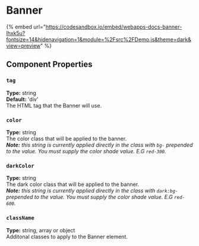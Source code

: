 # Banner

{% embed url="https://codesandbox.io/embed/webapps-docs-banner-lhxk5u?fontsize=14&hidenavigation=1&module=%2Fsrc%2FDemo.js&theme=dark&view=preview" %}

## Component Properties

### `tag`

**Type:** string\
**Default:** 'div'\
The HTML tag that the Banner will use.

### `color`

**Type:** string\
The color class that will be applied to the banner.\
_**Note:** this string is currently applied directly in the class with `bg-` prepended to the value. You must supply the color shade value. E.G `red-300`._

### `darkColor`

**Type:** string\
The dark color class that will be applied to the banner.\
_**Note:** this string is currently applied directly in the class with `dark:bg-` prepended to the value. You must supply the color shade value. E.G `red-600`._

### `className`

**Type:** string, array or object\
Additonal classes to apply to the Banner element.
